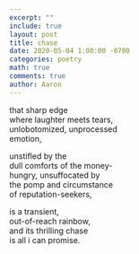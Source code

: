 ```yaml
---
excerpt: ""
include: true
layout: post
title: chase 
date: 2020-05-04 1:00:00 -0700
categories: poetry
math: true
comments: true
author: Aaron
---
```



that sharp edge  
where laughter meets tears,  
unlobotomized, unprocessed  
emotion,  

unstifled by the  
dull comforts of the money-  
hungry, unsuffocated by  
the pomp and circumstance  
of reputation-seekers,  

is a transient,  
out-of-reach rainbow,  
and its thrilling chase  
is all i can promise.
